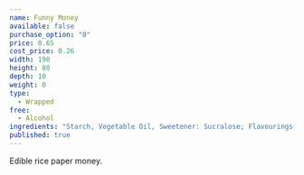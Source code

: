 ```yaml
---
name: Funny Money
available: false
purchase_option: "0"
price: 0.65
cost_price: 0.26
width: 190
height: 80
depth: 10
weight: 0
type: 
  - Wrapped
free: 
  - Alcohol
ingredients: "Starch, Vegetable Oil, Sweetener: Sucralose; Flavourings, Colours: E120, E141, E160A"
published: true
---
```

Edible rice paper money.